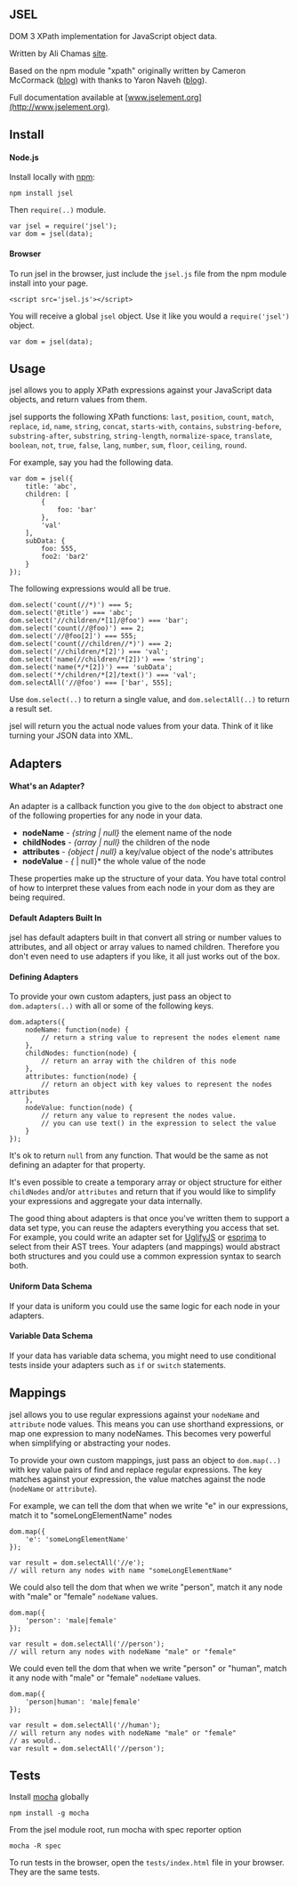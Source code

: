 ## JSEL
DOM 3 XPath implementation for JavaScript object data.

Written by Ali Chamas [site](http://www.musicartscience.com.au).

Based on the npm module "xpath" originally written by Cameron McCormack ([blog](http://mcc.id.au/xpathjs)) with thanks to Yaron Naveh ([blog](http://webservices20.blogspot.com/)).

Full documentation available at [www.jselement.org](http://www.jselement.org).

## Install

#### Node.js
Install locally with [npm](http://github.com/isaacs/npm):

    npm install jsel

Then `require(..)` module.

    var jsel = require('jsel');
    var dom = jsel(data);

#### Browser
To run jsel in the browser, just include the `jsel.js` file from the npm module install into your page.

    <script src='jsel.js'></script>

You will receive a global `jsel` object. Use it like you would a `require('jsel')` object.

    var dom = jsel(data);

## Usage
jsel allows you to apply XPath expressions against your JavaScript data objects, and return values from them.

jsel supports the following XPath functions: `last`, `position`, `count`, `match`, `replace`, `id`, `name`, `string`, `concat`, `starts-with`, `contains`, `substring-before`, `substring-after`, `substring`, `string-length`, `normalize-space`, `translate`, `boolean`, `not`, `true`, `false`, `lang`, `number`, `sum`, `floor`, `ceiling`, `round`.

For example, say you had the following data.

    var dom = jsel({
        title: 'abc',
        children: [
            {
                foo: 'bar'
            },
            'val'
        ],
        subData: {
            foo: 555,
            foo2: 'bar2'
        }
    });

The following expressions would all be true.

    dom.select('count(//*)') === 5;
    dom.select('@title') === 'abc';
    dom.select('//children/*[1]/@foo') === 'bar';
    dom.select('count(//@foo)') === 2;
    dom.select('//@foo[2]') === 555;
    dom.select('count(//children//*)') === 2;
    dom.select('//children/*[2]') === 'val';
    dom.select('name(//children/*[2])') === 'string';
    dom.select('name(*/*[2])') === 'subData';
    dom.select('*/children/*[2]/text()') === 'val';
    dom.selectAll('//@foo') === ['bar', 555];

Use `dom.select(..)` to return a single value, and `dom.selectAll(..)` to return a result set.

jsel will return you the actual node values from your data. Think of it like turning your JSON data into XML.

## Adapters

#### What's an Adapter?

An adapter is a callback function you give to the `dom` object to abstract one of the following properties for any node in your data.

* **nodeName** - *{string | null}* the element name of the node
* **childNodes** - *{array | null}* the children of the node
* **attributes** - *{object | null}* a key/value object of the node's attributes
* **nodeValue** - *{* | null}* the whole value of the node

These properties make up the structure of your data. You have total control of how to interpret these values from each node in your dom as they are being required.

#### Default Adapters Built In

jsel has default adapters built in that convert all string or number values to attributes, and all object or array values to named children. Therefore you don't even need to use adapters if you like, it all just works out of the box.

#### Defining Adapters

To provide your own custom adapters, just pass an object to `dom.adapters(..)` with all or some of the following keys.

    dom.adapters({
        nodeName: function(node) {
            // return a string value to represent the nodes element name
        },
        childNodes: function(node) {
            // return an array with the children of this node
        },
        attributes: function(node) {
            // return an object with key values to represent the nodes attributes
        },
        nodeValue: function(node) {
            // return any value to represent the nodes value.
            // you can use text() in the expression to select the value
        }
    });

It's ok to return `null` from any function. That would be the same as not defining an adapter for that property.

It's even possible to create a temporary array or object structure for either `childNodes` and/or `attributes` and return that if you would like to simplify your expressions and aggregate your data internally.

The good thing about adapters is that once you've written them to support a data set type, you can reuse the adapters everything you access that set. For example, you could write an adapter set for [UglifyJS](http://lisperator.net/uglifyjs/ast) or [esprima](http://esprima.org/doc/index.html#ast) to select from their AST trees. Your adapters (and mappings) would abstract both structures and you could use a common expression syntax to search both.

#### Uniform Data Schema

If your data is uniform you could use the same logic for each node in your adapters.

#### Variable Data Schema

If your data has variable data schema, you might need to use conditional tests inside your adapters such as `if` or `switch` statements.

## Mappings

jsel allows you to use regular expressions against your `nodeName` and `attribute` node values. This means you can use shorthand expressions, or map one expression to many nodeNames. This becomes very powerful when simplifying or abstracting your nodes.

To provide your own custom mappings, just pass an object to `dom.map(..)` with key value pairs of find and replace regular expressions. The key matches against your expression, the value matches against the node (`nodeName` or `attribute`).

For example, we can tell the dom that when we write "e" in our expressions, match it to "someLongElementName" nodes

    dom.map({
        'e': 'someLongElementName'
    });

    var result = dom.selectAll('//e');
    // will return any nodes with name "someLongElementName"

We could also tell the dom that when we write "person", match it any node with "male" or "female" `nodeName` values.

    dom.map({
        'person': 'male|female'
    });

    var result = dom.selectAll('//person');
    // will return any nodes with nodeName "male" or "female"

We could even tell the dom that when we write "person" or "human", match it any node with "male" or "female" `nodeName` values.

    dom.map({
        'person|human': 'male|female'
    });

    var result = dom.selectAll('//human');
    // will return any nodes with nodeName "male" or "female"
    // as would..
    var result = dom.selectAll('//person');

## Tests

Install [mocha](http://visionmedia.github.io/mocha/#installation) globally

    npm install -g mocha

From the jsel module root, run mocha with spec reporter option

    mocha -R spec

To run tests in the browser, open the `tests/index.html` file in your browser. They are the same tests.
